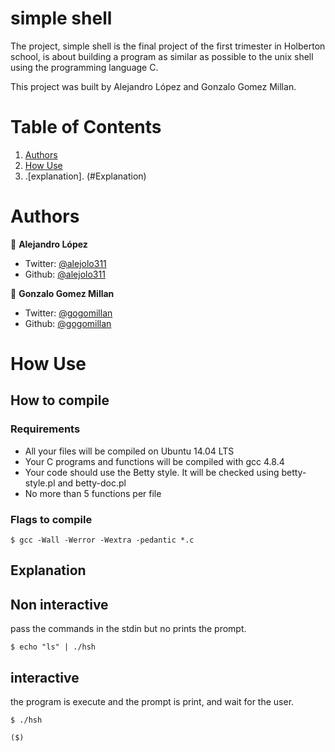 # simple shell

The project, simple shell is the final project of the first trimester in Holberton school, is about building a program as similar as possible to the unix shell using the programming language C.

This project was built by Alejandro López and Gonzalo Gomez Millan.

# Table of Contents
1. [Authors](#Authors)
2. [How Use](#How-Use)
3. .[explanation]. (#Explanation)

# Authors

 👤 **Alejandro López**

- Twitter: [@alejolo311](https://twitter.com/alejolo311)
- Github: [@alejolo311](https://github.com/alejolo311)

👤 **Gonzalo Gomez Millan**

- Twitter: [@gogomillan](https://twitter.com/gogomillan)
- Github: [@gogomillan](https://github.com/gogomillan)


# How Use

## How to compile

### Requirements

- All your files will be compiled on Ubuntu 14.04 LTS
- Your C programs and functions will be compiled with gcc 4.8.4
- Your code should use the Betty style. It will be checked using betty-style.pl and betty-doc.pl
- No more than 5 functions per file

### Flags to compile

`$ gcc -Wall -Werror -Wextra -pedantic *.c`

## Explanation


## Non interactive

pass the commands in the stdin but no prints the prompt.

`$ echo "ls" | ./hsh`

## interactive

the program is execute and the prompt is print, and wait for the user.

`$ ./hsh`

`($)`


```






